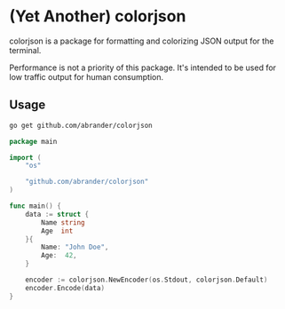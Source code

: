# (Yet Another) colorjson

colorjson is a package for formatting and colorizing JSON output
for the terminal.

Performance is not a priority of this package. It's intended
to be used for low traffic output for human consumption.

## Usage

```bash
go get github.com/abrander/colorjson
```

```go
package main

import (
	"os"

	"github.com/abrander/colorjson"
)

func main() {
	data := struct {
		Name string
		Age  int
	}{
		Name: "John Doe",
		Age:  42,
	}

	encoder := colorjson.NewEncoder(os.Stdout, colorjson.Default)
	encoder.Encode(data)
}
```
